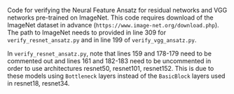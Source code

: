 Code for verifying the Neural Feature Ansatz for residual networks and VGG networks pre-trained on ImageNet.  This code requires download of the ImageNet dataset in advance (`https://www.image-net.org/download.php`).  The path to ImageNet needs to provided in line 309 for `verify_resnet_ansatz.py` and in line 199 of `verify_vgg_ansatz.py`.

In `verify_resnet_ansatz.py`, note that lines 159 and 178-179 need to be commented out and lines 161 and 182-183 need to be uncommented in order to use architectures resnet50, resnet101, resnet152.  This is due to these models using `Bottleneck` layers instead of the `BasicBlock` layers used in resnet18, resnet34. 
